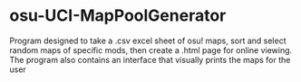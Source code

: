 # osu-UCI-MapPoolGenerator
Program designed to take a .csv excel sheet of osu! maps, sort and select random maps of specific mods, then create a .html page for online viewing. The program also contains an interface that visually prints the maps for the user
